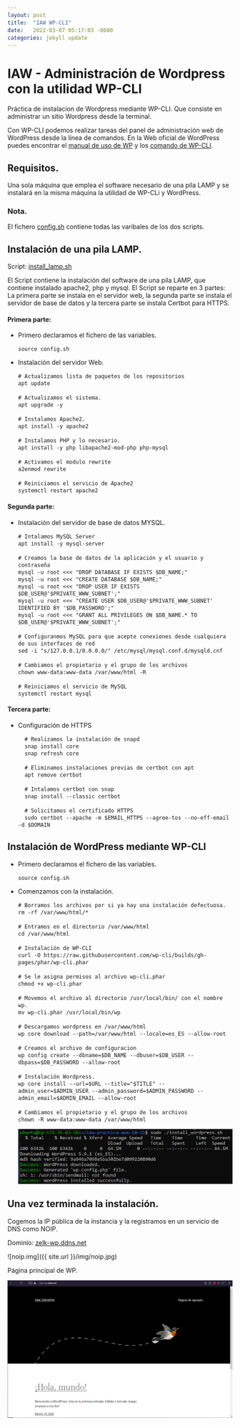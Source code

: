 ```yaml
---
layout: post
title:  "IAW WP-CLI"
date:   2022-03-07 05:17:03 -0600
categories: jekyll update
---
```


# IAW - Administración de Wordpress con la utilidad WP-CLI

Práctica de instalacion de Wordpress mediante WP-CLI. Que 
consiste en administrar un sitio Wordpress desde la terminal.

Con WP-CLI podemos realizar tareas del panel de administración web de WordPress 
desde la línea de comandos. En la Web oficial de WordPress puedes encontrar el 
[manual de uso de WP](https://make.wordpress.org/cli/handbook/)
y los [comando de WP-CLI](https://developer.wordpress.org/cli/commands/).

## Requisitos.
Una sola máquina que emplea el software necesario de una pila LAMP y 
se instalará en la misma máquina la utilidad de WP-CLi y WordPress.

### Nota.
El fichero [config.sh](config.sh) contiene todas las varibales de los 
dos scripts.

## Instalación de una pila LAMP.
Script: [install_lamp.sh](install_lamp.sh)

El Script contiene la instalación del software de una pila LAMP, que contiene instalado
apache2, php y mysql. El Script se reparte en 3 partes: La primera parte se instala en el servidor web, la segunda 
parte se instala el servidor de base de datos y la tercera parte se instala Certbot para HTTPS.

#### Primera parte:
- Primero declaramos el fichero de las variables.
    ````
    source config.sh
    ````

- Instalación del servidor Web.
    ```
    # Actualizamos lista de paquetes de los repositorios
    apt update

    # Actualizamos el sistema.
    apt upgrade -y

    # Instalamos Apache2.
    apt install -y apache2

    # Instalamos PHP y lo necesario.
    apt install -y php libapache2-mod-php php-mysql

    # Activamos el modulo rewrite
    a2enmod rewrite

    # Reiniciamos el servicio de Apache2
    systemctl restart apache2

    ```

#### Segunda parte:
- Instalación del servidor de base de datos MYSQL.
    ````
    # Intalamos MySQL Server
    apt install -y mysql-server

    # Creamos la base de datos de la aplicación y el usuario y contraseña
    mysql -u root <<< "DROP DATABASE IF EXISTS $DB_NAME;"
    mysql -u root <<< "CREATE DATABASE $DB_NAME;"
    mysql -u root <<< "DROP USER IF EXISTS $DB_USER@'$PRIVATE_WWW_SUBNET';"
    mysql -u root <<< "CREATE USER $DB_USER@'$PRIVATE_WWW_SUBNET' IDENTIFIED BY '$DB_PASSWORD';"
    mysql -u root <<< "GRANT ALL PRIVILEGES ON $DB_NAME.* TO $DB_USER@'$PRIVATE_WWW_SUBNET';"

    # Configuranmos MySQL para que acepte conexiones desde cualquiera de sus interfaces de red
    sed -i "s/127.0.0.1/0.0.0.0/" /etc/mysql/mysql.conf.d/mysqld.cnf

    # Cambiamos el propietario y el grupo de los archivos
    chown www-data:www-data /var/www/html -R

    # Reiniciamos el servicio de MySQL
    systemctl restart mysql
    ````

#### Tercera parte:
- Configuración de HTTPS 
  ````
    # Realizamos la instalación de snapd
    snap install core
    snap refresh core

    # Eliminamos instalaciones previas de certbot con apt
    apt remove certbot

    # Intalamos certbot con snap
    snap install --classic certbot

    # Solicitamos el certificado HTTPS
    sudo certbot --apache -m $EMAIL_HTTPS --agree-tos --no-eff-email -d $DOMAIN
  ````

## Instalación de WordPress mediante WP-CLI
- Primero declaramos el fichero de las variables.
    ````
    source config.sh
    ````
- Comenzamos con la instalación.
    ````
    # Borramos los archivos por si ya hay una instalación defectuosa.
    rm -rf /var/www/html/*

    # Entramos en el directorio /var/www/html
    cd /var/www/html

    # Instalación de WP-CLI
    curl -O https://raw.githubusercontent.com/wp-cli/builds/gh-pages/phar/wp-cli.phar

    # Se le asigna permisos al archivo wp-cli.phar
    chmod +x wp-cli.phar

    # Movemos el archivo al directorio /usr/local/bin/ con el nombre wp.
    mv wp-cli.phar /usr/local/bin/wp

    # Descargamos wordpress en /var/www/html
    wp core download --path=/var/www/html --locale=es_ES --allow-root

    # Creamos el archivo de configuracion
    wp config create --dbname=$DB_NAME --dbuser=$DB_USER --dbpass=$DB_PASSWORD --allow-root

    # Instalación Wordpress.
    wp core install --url=$URL --title="$TITLE" --admin_user=$ADMIN_USER --admin_password=$ADMIN_PASSWORD --admin_email=$ADMIN_EMAIL --allow-root

    # Cambiamos el propietario y el grupo de los archivos
    chown -R www-data:www-data /var/www/html
    ````
    ![Instalacion de WP-CLI](/img/Captura%20de%20pantalla%202022-03-06%20163249.png)

## Una vez terminada la instalación.
Cogemos la IP pública de la instancia y la registramos en un servicio de DNS como NOIP.

Dominio: [zelk-wp.ddns.net](https://zelk-wp.ddns.net)

![noip.img]({{ site.url }}/img/noip.jpg)

Página principal de WP.

![Pagina.principal](/img/Captura%20de%20pantalla%202022-03-06%20152621.png)